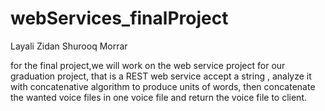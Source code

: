 # webServices_finalProject

Layali Zidan
Shurooq Morrar

for the final project,we will work on the web service project for our graduation project, that is a REST web service accept a string , analyze it with concatenative algorithm to produce units of words, then concatenate the wanted voice files in one voice file and return the voice file to client.
